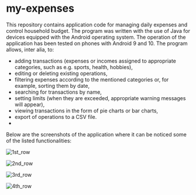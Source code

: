 # my-expenses

This repository contains application code for managing daily expenses and control household budget. The program was written with the use of Java for devices equipped with the Android operating system. The operation of the application has been tested on phones with Android 9 and 10.
The program allows, inter alia, to:
- adding transactions (expenses or incomes assigned to appropriate categories, such as e.g. sports, health, hobbies),
- editing or deleting existing operations,
- filtering expenses according to the mentioned categories or, for example, sorting them by date,
- searching for transactions by name,
- setting limits (when they are exceeded, appropriate warning messages will appear),
- viewing transactions in the form of pie charts or bar charts,
- export of operations to a CSV file.
- 
Below are the screenshots of the application where it can be noticed some of the listed functionalities:

![1st_row](https://user-images.githubusercontent.com/53697813/160177812-59082bd7-f9a4-4fbc-ac86-9ca42feece5c.jpg)

![2nd_row](https://user-images.githubusercontent.com/53697813/160178212-3abd6487-15ee-403a-8bcc-42c17aadefe8.jpg)

![3rd_row](https://user-images.githubusercontent.com/53697813/160178936-431179da-ac15-44bc-a4ad-a19d9e9f9516.jpg)

![4th_row](https://user-images.githubusercontent.com/53697813/160179321-55435301-20e6-4958-beef-e06d41fd2322.jpg)
